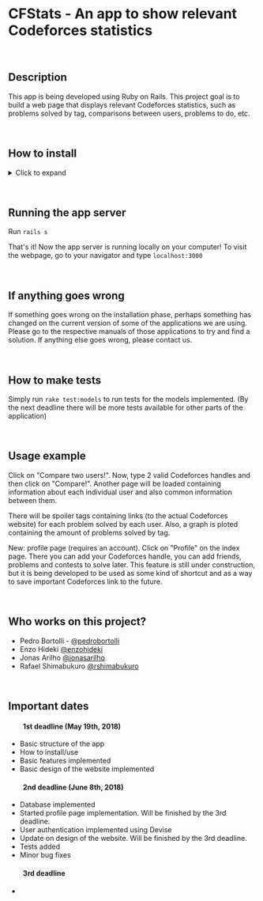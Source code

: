 # CFStats - An app to show relevant Codeforces statistics

&nbsp;
## Description

This app is being developed using Ruby on Rails. This project goal is to build a web page that displays relevant Codeforces statistics, such as problems solved by tag, comparisons between users, problems to do, etc.

&nbsp;
## How to install

<details>
	<summary>Click to expand</summary>
	<p>

The first thing to be done is to install some dependencies for Ruby. For this step you must have root privilege. Run the following commands:

``curl -sL https://deb.nodesource.com/setup_8.x | sudo -E bash -``

``curl -sS https://dl.yarnpkg.com/debian/pubkey.gpg | sudo apt-key add -``

``echo "deb https://dl.yarnpkg.com/debian/stable main" | \ sudo tee /etc/apt/sources.list . d/yarn.list``

``sudo apt-get update``

``sudo apt-get install git-core curl zlib1g-dev build-essential \ libssl-dev libreadline-dev libyaml-dev libsqlite3-dev sqlite3 \ libxml2-dev libxslt1-dev libcurl4-openssl-dev \ python-software-properties libffi-dev nodejs yarn``

&nbsp;
Now to install Ruby:


``cd``

``git clone https://github.com/rbenv/rbenv.git ~/.rbenv``

``echo ’export PATH ="$HOME/.rbenv/bin:$PATH"’ >> ~/.bashrc``

``echo ’eval "$(rbenv init -)"’ >> ~/.bashrc``

``exec $SHELL``

``git clone https://github.com/rbenv/ruby-build.git ~/.rbenv/plugins/ruby-build``

``echo ’export PATH ="$HOME/.rbenv/plugins/ruby-build/bin:$PATH"’ >> ~/.bashrc``

``exec $SHELL``

``rbenv install 2.5.0``

``rbenv global 2.5.0``

``ruby -v``

&nbsp;
Now to install Rails:

``gem install rails -v 5.1.4``

``rbenv rehash``
&nbsp;

The last thing to do is to install Postgresql. That's the database this app is being built with. Run:

``sudo sh -c "echo 'deb http://apt.postgresql.org/pub/repos/apt/ xenial-pgdg main' > /etc/apt/sources.list.d/pgdg.list"``

``wget --quiet -O - http://apt.postgresql.org/pub/repos/apt/ACCC4CF8.asc | sudo apt-key add -``

``sudo apt-get update``

``sudo apt-get install postgresql-common``

``sudo apt-get install postgresql-9.5 libpq-dev``

&nbsp;
## Getting the repository

Once everything is set, clone this repository running:

``git clone https://github.com/pedrobortolli/CFStats.git``

Navigate to the folder generated by the clone and install the gems dependencies:

``bundle install``

&nbsp;
## Installing the database of CFStats on postgres

Create the db_user user:

``sudo -u postgres createuser db_user``

Open psql menu to write some commands to give the user permissions:

``sudo -u postgres psql``

``postgres=# ALTER USER db_user WITH ENCRYPTED PASSWORD 'db';``

``postgres=# ALTER USER db_user superuser createrole createdb replication;``

``postgres=# \q``

Open /etc/postgresql/9.5/main/pg_hba.conf with root access:

``sudo nano /etc/postgresql/9.5/main/pg_hba.conf``

&nbsp;
Change peer to md5 in these lines:

Before changing:

``# "local" is for Unix domain socket connections only``

``local   all             all                                     peer``

``# IPv4 local connections:``

``host    all             all             127.0.0.1/32            peer``

``# IPv6 local connections:``

``host    all             all             ::1/128                 peer``

After your change:

``# "local" is for Unix domain socket connections only``

``local   all             all                                     md5``

``# IPv4 local connections:``

``host    all             all             127.0.0.1/32            md5``

``# IPv6 local connections:``

``host    all             all             ::1/128                 md5``



Save the file with pressing Ctrl-O. Exit nano with Ctrl-X
Restart postgresql using:

``sudo service postgresql restart``

Them go to the CFStats cloned directory and run the following commands:

``rake db:create``

``rake db:migrate``

</p></details>

&nbsp;
## Running the app server

Run ``rails s``

That's it! Now the app server is running locally on your computer! To visit the webpage, go to your navigator and type ``localhost:3000``

&nbsp;
## If anything goes wrong

If something goes wrong on the installation phase, perhaps something has changed on the current version of some of the applications we are using. Please go to the respective manuals of those applications to try and find a solution.
If anything else goes wrong, please contact us.


&nbsp;
## How to make tests

Simply run ``rake test:models`` to run tests for the models implemented.
(By the next deadline there will be more tests available for other parts of the application)

&nbsp;
## Usage example

Click on "Compare two users!". Now, type 2 valid Codeforces handles and then click on "Compare!". Another page will be loaded containing information about each individual user and also common information between them.

There will be spoiler tags containing links (to the actual Codeforces website) for each problem solved by each user. Also, a graph is ploted containing the amount of problems solved by tag.

New: profile page (requires an account). Click on "Profile" on the index page. There you can add your Codeforces handle, you can add friends, problems and contests to solve later. This feature is still under construction, but it is being developed to be used as some kind of shortcut and as a way to save important Codeforces link to the future.



&nbsp;
## Who works on this project?

* Pedro Bortolli - [@pedrobortolli](http://github.com/pedrobortolli)
* Enzo Hideki [@enzohideki](http://github.com/enzohideki)
* Jonas Arilho [@jonasarilho](http://github.com/jonasarilho)
* Rafael Shimabukuro [@rshimabukuro](http://github.com/rshimabukuro)

&nbsp;
## Important dates

#### &nbsp;&nbsp;&nbsp;&nbsp;&nbsp;&nbsp;&nbsp;&nbsp; 1st deadline (May 19th, 2018)
* Basic structure of the app
* How to install/use
* Basic features implemented
* Basic design of the website implemented

#### &nbsp;&nbsp;&nbsp;&nbsp;&nbsp;&nbsp;&nbsp;&nbsp; 2nd deadline (June 8th, 2018)
* Database implemented
* Started profile page implementation. Will be finished by the 3rd deadline.
* User authentication implemented using Devise
* Update on design of the website. Will be finished by the 3rd deadline.
* Tests added
* Minor bug fixes
#### &nbsp;&nbsp;&nbsp;&nbsp;&nbsp;&nbsp;&nbsp;&nbsp; 3rd deadline
*
